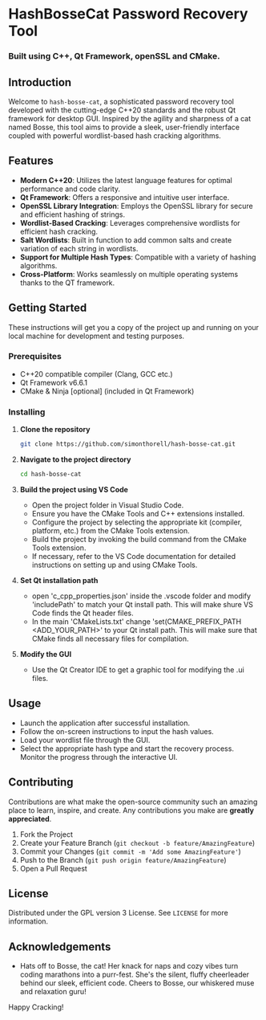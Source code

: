 # HashBosseCat Password Recovery Tool
### Built using C++, Qt Framework, openSSL and CMake.

## Introduction
Welcome to `hash-bosse-cat`, a sophisticated password recovery tool developed with the cutting-edge C++20 standards and the robust Qt framework for desktop GUI. Inspired by the agility and sharpness of a cat named Bosse, this tool aims to provide a sleek, user-friendly interface coupled with powerful wordlist-based hash cracking algorithms.

## Features
- **Modern C++20**: Utilizes the latest language features for optimal performance and code clarity.
- **Qt Framework**: Offers a responsive and intuitive user interface.
- **OpenSSL Library Integration**: Employs the OpenSSL library for secure and efficient hashing of strings.
- **Wordlist-Based Cracking**: Leverages comprehensive wordlists for efficient hash cracking.
- **Salt Wordlists**: Built in function to add common salts and create variation of each string in wordlists.
- **Support for Multiple Hash Types**: Compatible with a variety of hashing algorithms.
- **Cross-Platform**: Works seamlessly on multiple operating systems thanks to the QT framework.

## Getting Started
These instructions will get you a copy of the project up and running on your local machine for development and testing purposes.

### Prerequisites
- C++20 compatible compiler (Clang, GCC etc.)
- Qt Framework v6.6.1
- CMake & Ninja [optional] (included in Qt Framework)

### Installing
1. **Clone the repository**
    ```bash
    git clone https://github.com/simonthorell/hash-bosse-cat.git
    ```
2. **Navigate to the project directory**
    ```bash
    cd hash-bosse-cat
    ```
3. **Build the project using VS Code**
    - Open the project folder in Visual Studio Code.
    - Ensure you have the CMake Tools and C++ extensions installed.
    - Configure the project by selecting the appropriate kit (compiler, platform, etc.) from the CMake Tools extension.
    - Build the project by invoking the build command from the CMake Tools extension.
    - If necessary, refer to the VS Code documentation for detailed instructions on setting up and using CMake Tools.

4. **Set Qt installation path**
    - open 'c_cpp_properties.json' inside the .vscode folder and modify 'includePath' to match your Qt install path. This will make shure VS Code finds the Qt header files.
    - In the main 'CMakeLists.txt' change 'set(CMAKE_PREFIX_PATH <ADD_YOUR_PATH>' to your Qt install path. This will make sure that CMake finds all necessary files for compilation.

5. **Modify the GUI**
    - Use the Qt Creator IDE to get a graphic tool for modifying the .ui files.

## Usage
- Launch the application after successful installation.
- Follow the on-screen instructions to input the hash values.
- Load your wordlist file through the GUI.
- Select the appropriate hash type and start the recovery process. Monitor the progress through the interactive UI.

## Contributing
Contributions are what make the open-source community such an amazing place to learn, inspire, and create. Any contributions you make are **greatly appreciated**.

1. Fork the Project
2. Create your Feature Branch (`git checkout -b feature/AmazingFeature`)
3. Commit your Changes (`git commit -m 'Add some AmazingFeature'`)
4. Push to the Branch (`git push origin feature/AmazingFeature`)
5. Open a Pull Request

## License
Distributed under the GPL version 3 License. See `LICENSE` for more information.  

## Acknowledgements
- Hats off to Bosse, the cat! Her knack for naps and cozy vibes turn coding marathons into a purr-fest. She's the silent, fluffy cheerleader behind our sleek, efficient code. Cheers to Bosse, our whiskered muse and relaxation guru!

Happy Cracking!
